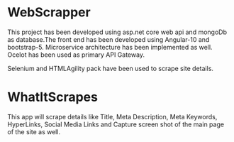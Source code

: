 # WebScrapper

This project has been developed using asp.net core web api and mongoDb as database.The front end has been developed using Angular-10 and bootstrap-5.
Microservice architecture has been implemented as well. Ocelot has been used as primary API Gateway.

Selenium and HTMLAgility pack have been used to scrape site details.

# WhatItScrapes

This app will scrape details like Title, Meta Description, Meta Keywords, HyperLinks, Social Media Links and Capture screen shot of the main page
of the site as well.

